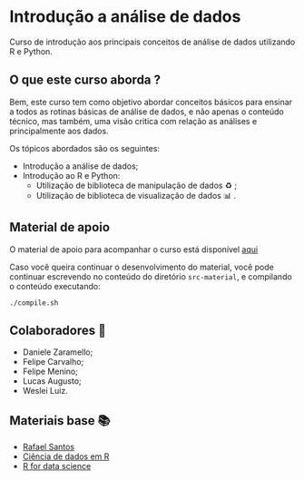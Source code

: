 # Introdução a análise de dados 

Curso de introdução aos principais conceitos de análise de dados utilizando R e Python.

## O que este curso aborda ?

Bem, este curso tem como objetivo abordar conceitos básicos para ensinar a todos as rotinas básicas de análise de dados, e não apenas o conteúdo técnico, mas também, uma visão critica com relação as análises e principalmente aos dados.

Os tópicos abordados são os seguintes: 
- Introdução a análise de dados;
- Introdução ao R e Python:
  - Utilização de biblioteca de manipulação de dados :recycle: ;
  - Utilização de biblioteca de visualização de dados :bar_chart: .

## Material de apoio

O material de apoio para acompanhar o curso está disponível [aqui](https://dataat.github.io/introducao-analise-de-dados/)

Caso você queira continuar o desenvolvimento do material, você pode continuar escrevendo no conteúdo do diretório `src-material`, e compilando o conteúdo executando:

```shell 
./compile.sh
``` 

## Colaboradores :construction_worker:

- Daniele Zaramello;
- Felipe Carvalho;
- Felipe Menino;
- Lucas Augusto;
- Weslei Luiz.

## Materiais base :books:

- [Rafael Santos](https://github.com/rafaeldcsantos/CAP-394)
- [Ciência de dados em R](https://cdr.ibpad.com.br/index.html)
- [R for data science](http://r4ds.had.co.nz/)

